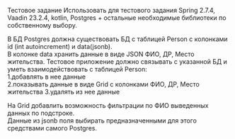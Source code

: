 Тестовое задание 
Использовать для тестового задания Spring 2.7.4, Vaadin 23.2.4, kotlin, Postgres + остальные необходимые библиотеки по собственному выбору.

В БД Postgres должна существовать БД с таблицей Person c колонками id (int autoincrement) и data(jsonb).  
В колонке data хранить данные в виде JSON ФИО, ДР, Место жительства.
Тестовое приложение должно связывать с указанной БД и уметь взаимодействовать с таблицей Person:  
1.добавлять в нее данные  
2.показывать данные в виде Grid с колонками  ФИО, ДР, Место жительства
3.удалять из нее данные

На Grid добавлить возможность фильтрации по ФИО выведенных данных по подстроке.  
Данные из jsonb поля выбирать предназначенными для этого средствами самого Postgres.
